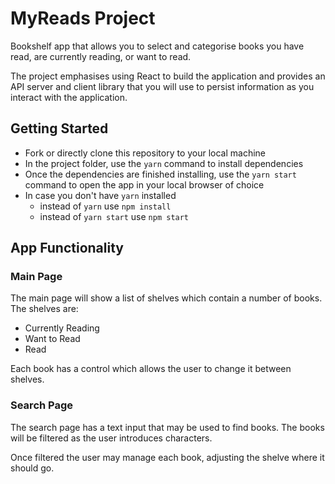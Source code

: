 # MyReads Project

Bookshelf app that allows you to select and categorise books you have read, are currently reading, or want to read.

The project emphasises using React to build the application and provides an API server and client library that you will use to persist information as you interact with the application.

## Getting Started

- Fork or directly clone this repository to your local machine
- In the project folder, use the `yarn` command to install dependencies
- Once the dependencies are finished installing, use the `yarn start` command to open the app in your local browser of choice
- In case you don't have `yarn` installed
    - instead of `yarn` use `npm install`
    - instead of `yarn start` use `npm start`

## App Functionality

### Main Page
The main page will show a list of shelves which contain a number of books.
The shelves are:
- Currently Reading
- Want to Read
- Read

Each book has a control which allows the user to change it between shelves.

### Search Page
The search page has a text input that may be used to find books. The books will be filtered as the user introduces characters.

Once filtered the user may manage each book, adjusting the shelve where it should go.
